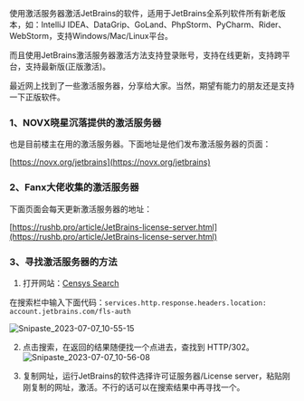 使用激活服务器激活JetBrains的软件，适用于JetBrains全系列软件所有新老版本，如：IntelliJ IDEA、DataGrip、GoLand、PhpStorm、PyCharm、Rider、WebStorm，支持Windows/Mac/Linux平台。

而且使用JetBrains激活服务器激活方法支持登录账号，支持在线更新，支持跨平台，支持最新版(正版激活)。

最近网上找到了一些激活服务器，分享给大家。当然，期望有能力的朋友还是支持一下正版软件。



### 1、NOVX晓星沉落提供的激活服务器

也是目前楼主在用的激活服务器。下面地址是他们发布激活服务器的页面：

[https://novx.org/jetbrains](https://novx.org/jetbrains)



### 2、Fanx大佬收集的激活服务器

下面页面会每天更新激活服务器的地址：

[https://rushb.pro/article/JetBrains-license-server.html](https://rushb.pro/article/JetBrains-license-server.html)



### 3、寻找激活服务器的方法

1. 打开网站：[Censys Search](https://search.censys.io/)

在搜索栏中输入下面代码：`services.http.response.headers.location: account.jetbrains.com/fls-auth`

 ![Snipaste_2023-07-07_10-55-15](http://blogsource.chenkaikai.com/uploads/2023/07/Snipaste_2023-07-07_10-55-15.png)


2. 点击搜索，在返回的结果随便找一个点进去，查找到 HTTP/302。
![Snipaste_2023-07-07_10-56-08](http://blogsource.chenkaikai.com/uploads/2023/07/Snipaste_2023-07-07_10-56-08.png)


3. 复制网址，运行JetBrains的软件选择许可证服务器/License server，粘贴刚刚复制的网址，激活。不行的话可以在搜索结果中再寻找一个。
